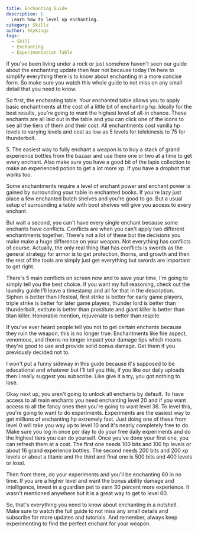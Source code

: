```yaml {metadata}
title: Enchanting Guide
description: |
  Learn how to level up enchanting.
category: Skills
author: SkyKings
tags:
  - Skill
  - Enchanting
  - Experimentation Table
```

If you've been living under a rock or just somehow haven't seen our guide about the enchanting update then fear not
because today I'm here to simplify everything there is to know about enchanting in a more concise form. So make sure you
watch this whole guide to not miss on any small detail that you need to know.

So first, the enchanting table. Your enchanted table allows you to apply basic enchantments at the cost of a little bit
of enchanting hp. Ideally for the best results, you're going to want the highest level of all-in chance. These enchants
are all laid out in the table and you can click one of the icons to see all the tiers of them and their cost. All
enchantments cost vanilla hp levels to varying levels and cost as low as 5 levels for telekinesis to 75 for thunderbolt.

5\. The easiest way to fully enchant a weapon is to buy a stack of grand experience bottles from the bazaar and use them
one or two at a time to get every enchant. Also make sure you have a good bit of the lapis collection to make an
experienced potion to get a lot more xp. If you have a dropbot that works too.

Some enchantments require a level of enchant power and enchant power is gained by surrounding your table in enchanted
books. If you're lazy just place a few enchanted butch shelves and you're good to go. But a usual setup of surrounding a
table with boot shelves will give you access to every enchant.

But wait a second, you can't have every single enchant because some enchants have conflicts. Conflicts are when you
can't apply two different enchantments together. There's not a lot of these but the decisions you make make a huge
difference on your weapon. Not everything has conflicts of course. Actually, the only real thing that has conflicts is
swords as the general strategy for armor is to get protection, thorns, and growth and then the rest of the tools are
simply just get everything but swords are important to get right.

There's 5 main conflicts on screen now and to save your time, I'm going to simply tell you the best choice. If you want
my full reasoning, check out the laundry guide I'll leave a timestamp and all for that in the description. Siphon is
better than lifesteal, first strike is better for early game players, triple strike is better for later game players,
thunder lord is better than thunderbolt, extitute is better than prostitute and giant killer is better than titan
killer. Honorable mention, rejuvenate is better than respite.

If you've ever heard people tell you not to get certain enchants because they ruin the weapon, this is no longer true.
Enchantments like fire aspect, venomous, and thorns no longer impact your damage tips which means they're good to use
and provide solid bonus damage. Get them if you previously decided not to.

I won't put a funny sideway in this guide because it's supposed to be educational and whatever but I'll tell you this,
if you like our daily uploads then I really suggest you subscribe. Like give it a try, you got nothing to lose.

Okay next up, you aren't going to unlock all enchants by default. To have access to all main enchants you need
enchanting level 20 and if you want access to all the fancy ones then you're going to want level 36. To level this,
you're going to want to do experiments. Experiments are the easiest way to get millions of enchanting hp extremely fast.
Just doing one of these from level 0 will take you way up to level 10 and it's nearly completely free to do. Make sure
you log in once per day to do your free daily experiments and do the highest tiers you can do yourself. Once you've done
your first one, you can refresh them at a cost. The first one needs 100 bits and 100 hp levels or about 16 grand
experience bottles. The second needs 200 bits and 200 xp levels or about a titanic and the third and final one is 500
bits and 400 levels or lossl.

Then from there, do your experiments and you'll be enchanting 60 in no time. If you are a higher level and want the
bonus ability damage and intelligence, invest in a guardian pet to earn 30 percent more experience. It wasn't mentioned
anywhere but it is a great way to get to level 60.

So, that's everything you need to know about enchanting in a nutshell. Make sure to watch the full guide to not miss any
small details and subscribe for more updates and tutorials. And remember, always keep experimenting to find the perfect
enchant for your weapon.
